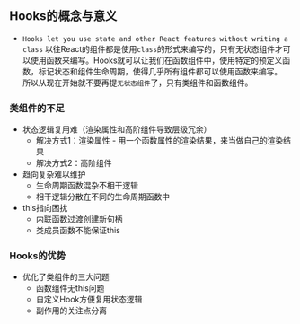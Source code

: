 ## Hooks的概念与意义

- `Hooks let you use state and other React features without writing a class`
以往React的组件都是使用`class`的形式来编写的，只有无状态组件才可以使用函数来编写。Hooks就可以让我们在函数组件中，使用特定的预定义函数，标记状态和组件生命周期，使得几乎所有组件都可以使用函数来编写。  
所以从现在开始就不要再提`无状态组件`了，只有类组件和函数组件。

### 类组件的不足
- 状态逻辑复用难（渲染属性和高阶组件导致层级冗余）
    - 解决方式1：渲染属性 - 用一个函数属性的渲染结果，来当做自己的渲染结果
    - 解决方式2：高阶组件
- 趋向复杂难以维护
    - 生命周期函数混杂不相干逻辑
    - 相干逻辑分散在不同的生命周期函数中
- this指向困扰
    - 内联函数过渡创建新句柄
    - 类成员函数不能保证this

### Hooks的优势
- 优化了类组件的三大问题
    - 函数组件无this问题
    - 自定义Hook方便复用状态逻辑
    - 副作用的关注点分离
